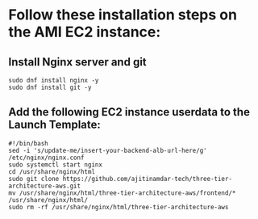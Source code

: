 # Follow these installation steps on the AMI EC2 instance:

## Install Nginx server and git
```
sudo dnf install nginx -y
sudo dnf install git -y
```

## Add the following EC2 instance userdata to the Launch Template:

```
#!/bin/bash
sed -i 's/update-me/insert-your-backend-alb-url-here/g' /etc/nginx/nginx.conf
sudo systemctl start nginx
cd /usr/share/nginx/html
sudo git clone https://github.com/ajitinamdar-tech/three-tier-architecture-aws.git
mv /usr/share/nginx/html/three-tier-architecture-aws/frontend/* /usr/share/nginx/html/
sudo rm -rf /usr/share/nginx/html/three-tier-architecture-aws
```


